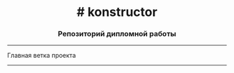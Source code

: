 <h1 align="center"># konstructor
<h3 align="center">Репозиторий дипломной работы</h3>
<hr>
Главная ветка проекта
<hr>

<!-- ## Ссылки для работы
Отправка файла .plx на сервер POST запросом. [Дополнительно](https://github.com/etoOleh/konstructor/tree/1-program_can_uplad_plx)
```php
https://konstr:8890/api/uploadFile
```

Список дисциплин GET запрос. [Дополнительно](https://github.com/etoOleh/konstructor/tree/1-program_can_uplad_plx)
```php
https://konstr:8890/api/???
```

## История создания

Ветки проекта

* [1-program_can_uplad_plx](https://github.com/etoOleh/konstructor/tree/1-program_can_uplad_plx) В программу можно загружать файлы .plx
* 
*    -->


